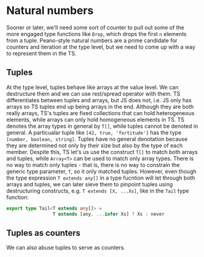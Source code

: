 # Natural numbers


Sooner or later, we'll need some sort of counter to pull out some of the more engaged type functions like `Drop`, which drops the first `n` elements from a tuple. Peano-style natural numbers are a prime candidate for counters and iteration at the type level, but we need to come up with a way to represent them in the TS.

## Tuples

At the type level, tuples behave like arrays at the value level. We can destructure them and we can use rest/spread operator with them. TS differentiates between tuples and arrays, but JS does not, i.e. JS only has arrays so TS tuples end up being arrays in the end. Although they are both really arrays, TS's tuples are fixed collections that can hold heterogeneous elements, while arrays can only hold homogeneous elements in TS. TS denotes the array types in general by `T[]`, while tuples cannot be denoted in general. A particualar tuple like `[42, true, 'fortitude']` has the type `[number, boolean, string]`. Tuples have no general denotation because they are determined not only by their size but also by the type of each member. Despite this, TS let's us use the construct `T[]` to match both arrays and tuples, while `Array<T>` can be used to match only array types. There is no way to match only tuples - that is, there is no way to constrain the generic type parameter, `T`, so it only matched tuples. However, even though the type expression `T extends any[]` in a type fucntion will let through both arrays and tuples, we can later sieve them to pinpoint tuples using destructuring constructs, e.g. `T extends [X, ...Xs]`, like in the `Tail` type function:

```ts
export type Tail<T extends any[]> =
                 T extends [any, ...infer Xs] ? Xs : never
```

## Tuples as counters

We can also abuse tuples to serve as counters. 
